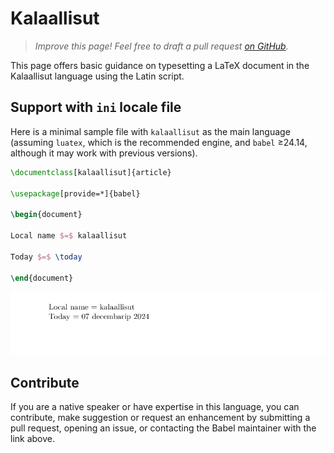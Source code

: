# Kalaallisut

<blockquote>
  <p><em>Improve this page! Feel free to draft a pull request <a href="https://github.com/latex3/babel/tree/docs/docs">on GitHub</a>.</em></p>
</blockquote>

This page offers basic guidance on typesetting a LaTeX document in the
Kalaallisut language using the Latin script.

## Support with `ini` locale file

Here is a minimal sample file with `kalaallisut` as the main language
(assuming `luatex`, which is the recommended engine, and `babel` ≥24.14,
although it may work with previous versions).

```tex
\documentclass[kalaallisut]{article}

\usepackage[provide=*]{babel}

\begin{document}

Local name $=$ kalaallisut

Today $=$ \today

\end{document}
```

![](../media/locale-kalaallisut.png)

## Contribute

If you are a native speaker or have expertise in this language, you can
contribute, make suggestion or request an enhancement by submitting a
pull request, opening an issue, or contacting the Babel maintainer with
the link above.